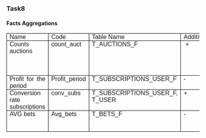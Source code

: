 ### Task8

#### Facts Aggregations

<table style="width:100.0%;border-collapse:collapse;border:none;">
    <tbody>
        <tr>
            <td style="width: 16.72%;border: 1pt solid windowtext;padding: 0in 5.4pt;vertical-align: top;">
                <p style='margin-top:0in;margin-right:0in;margin-bottom:.0001pt;margin-left:0in;text-align:justify;line-height:  normal;font-size:19px;font-family:"Cambria",serif;vertical-align:baseline;'><span style='font-size:16px;font-family:  "Arial",sans-serif;'>Name</span></p>
            </td>
            <td style="width: 16.32%;border-top: 1pt solid windowtext;border-right: 1pt solid windowtext;border-bottom: 1pt solid windowtext;border-image: initial;border-left: none;padding: 0in 5.4pt;vertical-align: top;">
                <p style='margin-top:0in;margin-right:0in;margin-bottom:.0001pt;margin-left:0in;text-align:justify;line-height:  normal;font-size:19px;font-family:"Cambria",serif;vertical-align:baseline;'><span style='font-size:16px;font-family:  "Arial",sans-serif;'>Code</span></p>
            </td>
            <td style="width: 37.18%;border-top: 1pt solid windowtext;border-right: 1pt solid windowtext;border-bottom: 1pt solid windowtext;border-image: initial;border-left: none;padding: 0in 5.4pt;vertical-align: top;">
                <p style='margin-top:0in;margin-right:0in;margin-bottom:.0001pt;margin-left:0in;text-align:justify;line-height:  normal;font-size:19px;font-family:"Cambria",serif;vertical-align:baseline;'><span style='font-size:16px;font-family:  "Arial",sans-serif;'>Table Name</span></p>
            </td>
            <td style="width: 11.1%;border-top: 1pt solid windowtext;border-right: 1pt solid windowtext;border-bottom: 1pt solid windowtext;border-image: initial;border-left: none;padding: 0in 5.4pt;vertical-align: top;">
                <p style='margin-top:0in;margin-right:0in;margin-bottom:.0001pt;margin-left:0in;text-align:justify;line-height:  normal;font-size:19px;font-family:"Cambria",serif;vertical-align:baseline;'><span style='font-size:16px;font-family:  "Arial",sans-serif;'>Additive</span></p>
            </td>
            <td style="width: 18.66%;border-top: 1pt solid windowtext;border-right: 1pt solid windowtext;border-bottom: 1pt solid windowtext;border-image: initial;border-left: none;padding: 0in 5.4pt;vertical-align: top;">
                <p style='margin-top:0in;margin-right:0in;margin-bottom:.0001pt;margin-left:0in;text-align:justify;line-height:  normal;font-size:19px;font-family:"Cambria",serif;vertical-align:baseline;'><span style='font-size:16px;font-family:  "Arial",sans-serif;'>Descriptions</span></p>
            </td>
        </tr>
        <tr>
            <td style="width: 16.72%;border-right: 1pt solid windowtext;border-bottom: 1pt solid windowtext;border-left: 1pt solid windowtext;border-image: initial;border-top: none;padding: 0in 5.4pt;vertical-align: top;">
                <p style='margin-top:0in;margin-right:0in;margin-bottom:.0001pt;margin-left:0in;text-align:justify;line-height:  normal;font-size:19px;font-family:"Cambria",serif;vertical-align:baseline;'><span style='font-size:16px;font-family:  "Arial",sans-serif;'>Counts auctions</span></p>
            </td>
            <td style="width: 16.32%;border-top: none;border-left: none;border-bottom: 1pt solid windowtext;border-right: 1pt solid windowtext;padding: 0in 5.4pt;vertical-align: top;">
                <p style='margin-top:0in;margin-right:0in;margin-bottom:.0001pt;margin-left:0in;text-align:justify;line-height:  normal;font-size:19px;font-family:"Cambria",serif;vertical-align:baseline;'><span style='font-size:16px;font-family:  "Arial",sans-serif;'>count_auct</span></p>
            </td>
            <td style="width: 37.18%;border-top: none;border-left: none;border-bottom: 1pt solid windowtext;border-right: 1pt solid windowtext;padding: 0in 5.4pt;vertical-align: top;">
                <p style='margin-top:0in;margin-right:0in;margin-bottom:.0001pt;margin-left:0in;text-align:justify;line-height:  normal;font-size:19px;font-family:"Cambria",serif;vertical-align:baseline;'><span style='font-size:16px;font-family:  "Arial",sans-serif;'>T_AUCTIONS_F</span></p>
            </td>
            <td style="width: 11.1%;border-top: none;border-left: none;border-bottom: 1pt solid windowtext;border-right: 1pt solid windowtext;padding: 0in 5.4pt;vertical-align: top;">
                <p style='margin-top:0in;margin-right:0in;margin-bottom:.0001pt;margin-left:0in;text-align:justify;line-height:  normal;font-size:19px;font-family:"Cambria",serif;vertical-align:baseline;'><span style='font-size:16px;font-family:  "Arial",sans-serif;'>&nbsp;+&nbsp;</span></p>
            </td>
            <td style="width: 18.66%;border-top: none;border-left: none;border-bottom: 1pt solid windowtext;border-right: 1pt solid windowtext;padding: 0in 5.4pt;vertical-align: top;">
                <p style='margin-top:0in;margin-right:0in;margin-bottom:.0001pt;margin-left:0in;text-align:justify;line-height:  normal;font-size:19px;font-family:"Cambria",serif;vertical-align:baseline;'><span style='font-size:16px;font-family:"Arial",sans-serif;'>Количество завершенных, не завершенных аукционов.</span></p>
            </td>
        </tr>
        <tr>
            <td style="width: 16.72%;border-right: 1pt solid windowtext;border-bottom: 1pt solid windowtext;border-left: 1pt solid windowtext;border-image: initial;border-top: none;padding: 0in 5.4pt;vertical-align: top;">
                <p style='margin-top:0in;margin-right:0in;margin-bottom:.0001pt;margin-left:0in;text-align:justify;line-height:  normal;font-size:19px;font-family:"Cambria",serif;vertical-align:baseline;'><span style='font-size:16px;font-family:  "Arial",sans-serif;'>Profit for the period</span></p>
            </td>
            <td style="width: 16.32%;border-top: none;border-left: none;border-bottom: 1pt solid windowtext;border-right: 1pt solid windowtext;padding: 0in 5.4pt;vertical-align: top;">
                <p style='margin-top:0in;margin-right:0in;margin-bottom:.0001pt;margin-left:0in;text-align:justify;line-height:  normal;font-size:19px;font-family:"Cambria",serif;vertical-align:baseline;'><span style='font-size:16px;font-family:  "Arial",sans-serif;'>Profit_period</span></p>
            </td>
            <td style="width: 37.18%;border-top: none;border-left: none;border-bottom: 1pt solid windowtext;border-right: 1pt solid windowtext;padding: 0in 5.4pt;vertical-align: top;">
                <p style='margin-top:0in;margin-right:0in;margin-bottom:.0001pt;margin-left:0in;text-align:justify;line-height:  normal;font-size:19px;font-family:"Cambria",serif;vertical-align:baseline;'><span style='font-size:16px;font-family:  "Arial",sans-serif;'>T_SUBSCRIPTIONS_USER_F</span></p>
            </td>
            <td style="width: 11.1%;border-top: none;border-left: none;border-bottom: 1pt solid windowtext;border-right: 1pt solid windowtext;padding: 0in 5.4pt;vertical-align: top;">
                <p style='margin-top:0in;margin-right:0in;margin-bottom:.0001pt;margin-left:0in;text-align:justify;line-height:  normal;font-size:19px;font-family:"Cambria",serif;vertical-align:baseline;'><span style='font-size:16px;font-family:  "Arial",sans-serif;'>-</span></p>
            </td>
            <td style="width: 18.66%;border-top: none;border-left: none;border-bottom: 1pt solid windowtext;border-right: 1pt solid windowtext;padding: 0in 5.4pt;vertical-align: top;">
                <p style='margin-top:0in;margin-right:0in;margin-bottom:.0001pt;margin-left:0in;text-align:justify;line-height:  normal;font-size:19px;font-family:"Cambria",serif;vertical-align:baseline;'><span style='font-size:16px;font-family:"Arial",sans-serif;'>Доход за период</span></p>
            </td>
        </tr>
        <tr>
            <td style="width: 16.72%;border-right: 1pt solid windowtext;border-bottom: 1pt solid windowtext;border-left: 1pt solid windowtext;border-image: initial;border-top: none;padding: 0in 5.4pt;vertical-align: top;">
                <p style='margin-top:0in;margin-right:0in;margin-bottom:.0001pt;margin-left:0in;text-align:justify;line-height:  normal;font-size:19px;font-family:"Cambria",serif;vertical-align:baseline;'><span style='font-size:16px;font-family:  "Arial",sans-serif;'>Conversion rate subscriptions</span></p>
            </td>
            <td style="width: 16.32%;border-top: none;border-left: none;border-bottom: 1pt solid windowtext;border-right: 1pt solid windowtext;padding: 0in 5.4pt;vertical-align: top;">
                <p style='margin-top:0in;margin-right:0in;margin-bottom:.0001pt;margin-left:0in;text-align:justify;line-height:  normal;font-size:19px;font-family:"Cambria",serif;vertical-align:baseline;'><span style='font-size:16px;font-family:  "Arial",sans-serif;'>conv_subs</span></p>
            </td>
            <td style="width: 37.18%;border-top: none;border-left: none;border-bottom: 1pt solid windowtext;border-right: 1pt solid windowtext;padding: 0in 5.4pt;vertical-align: top;">
                <p style='margin-top:0in;margin-right:0in;margin-bottom:.0001pt;margin-left:0in;text-align:justify;line-height:  normal;font-size:19px;font-family:"Cambria",serif;vertical-align:baseline;'><span style='font-size:16px;font-family:  "Arial",sans-serif;'>T_SUBSCRIPTIONS_USER_F, T_USER</span></p>
            </td>
            <td style="width: 11.1%;border-top: none;border-left: none;border-bottom: 1pt solid windowtext;border-right: 1pt solid windowtext;padding: 0in 5.4pt;vertical-align: top;">
                <p style='margin-top:0in;margin-right:0in;margin-bottom:.0001pt;margin-left:0in;text-align:justify;line-height:  normal;font-size:19px;font-family:"Cambria",serif;vertical-align:baseline;'><span style='font-size:16px;font-family:  "Arial",sans-serif;'>+</span></p>
            </td>
            <td style="width: 18.66%;border-top: none;border-left: none;border-bottom: 1pt solid windowtext;border-right: 1pt solid windowtext;padding: 0in 5.4pt;vertical-align: top;">
                <p style='margin-top:0in;margin-right:0in;margin-bottom:.0001pt;margin-left:0in;text-align:justify;line-height:  normal;font-size:19px;font-family:"Cambria",serif;vertical-align:baseline;'><span style='font-size:16px;font-family:"Arial",sans-serif;'>Конверсия подписки</span></p>
            </td>
        </tr>
        <tr>
            <td style="width: 16.72%;border-right: 1pt solid windowtext;border-bottom: 1pt solid windowtext;border-left: 1pt solid windowtext;border-image: initial;border-top: none;padding: 0in 5.4pt;vertical-align: top;">
                <p style='margin-top:0in;margin-right:0in;margin-bottom:.0001pt;margin-left:0in;text-align:justify;line-height:  normal;font-size:19px;font-family:"Cambria",serif;vertical-align:baseline;'><span style='font-size:16px;font-family:  "Arial",sans-serif;'>AVG bets</span></p>
            </td>
            <td style="width: 16.32%;border-top: none;border-left: none;border-bottom: 1pt solid windowtext;border-right: 1pt solid windowtext;padding: 0in 5.4pt;vertical-align: top;">
                <p style='margin-top:0in;margin-right:0in;margin-bottom:.0001pt;margin-left:0in;text-align:justify;line-height:  normal;font-size:19px;font-family:"Cambria",serif;vertical-align:baseline;'><span style='font-size:16px;font-family:  "Arial",sans-serif;'>Avg_bets</span></p>
            </td>
            <td style="width: 37.18%;border-top: none;border-left: none;border-bottom: 1pt solid windowtext;border-right: 1pt solid windowtext;padding: 0in 5.4pt;vertical-align: top;">
                <p style='margin-top:0in;margin-right:0in;margin-bottom:.0001pt;margin-left:0in;text-align:justify;line-height:  normal;font-size:19px;font-family:"Cambria",serif;vertical-align:baseline;'><span style='font-size:16px;font-family:  "Arial",sans-serif;'>T_BETS_F</span></p>
            </td>
            <td style="width: 11.1%;border-top: none;border-left: none;border-bottom: 1pt solid windowtext;border-right: 1pt solid windowtext;padding: 0in 5.4pt;vertical-align: top;">
                <p style='margin-top:0in;margin-right:0in;margin-bottom:.0001pt;margin-left:0in;text-align:justify;line-height:  normal;font-size:19px;font-family:"Cambria",serif;vertical-align:baseline;'><span style='font-size:16px;font-family:  "Arial",sans-serif;'>-</span></p>
            </td>
            <td style="width: 18.66%;border-top: none;border-left: none;border-bottom: 1pt solid windowtext;border-right: 1pt solid windowtext;padding: 0in 5.4pt;vertical-align: top;">
                <p style='margin-top:0in;margin-right:0in;margin-bottom:.0001pt;margin-left:0in;text-align:justify;line-height:  normal;font-size:19px;font-family:"Cambria",serif;vertical-align:baseline;'><span style='font-size:16px;font-family:"Arial",sans-serif;'>Среднее количество ставок</span></p>
            </td>
        </tr>
    </tbody>
</table>